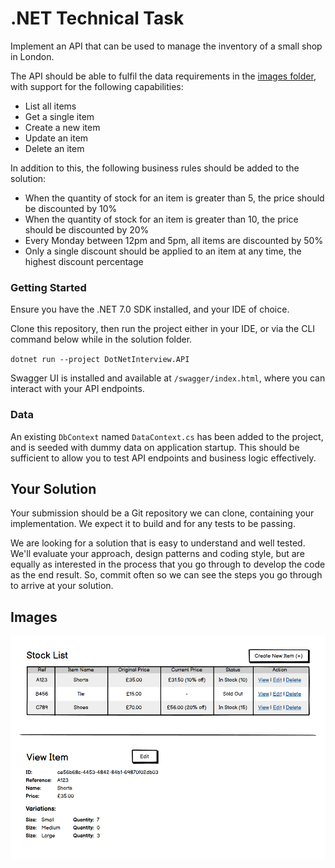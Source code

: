 # .NET Technical Task

Implement an API that can be used to manage the inventory of a small shop in London.

The API should be able to fulfil the data requirements in the [images folder](images), with support for the following capabilities:

- List all items
- Get a single item
- Create a new item
- Update an item
- Delete an item

In addition to this, the following business rules should be added to the solution:

- When the quantity of stock for an item is greater than 5, the price should be discounted by 10%
- When the quantity of stock for an item is greater than 10, the price should be discounted by 20%
- Every Monday between 12pm and 5pm, all items are discounted by 50%
- Only a single discount should be applied to an item at any time, the highest discount percentage

### Getting Started

Ensure you have the .NET 7.0 SDK installed, and your IDE of choice.

Clone this repository, then run the project either in your IDE, or via the CLI command below while in the solution folder.

`dotnet run --project DotNetInterview.API`

Swagger UI is installed and available at `/swagger/index.html`, where you can interact with your API endpoints.

### Data

An existing `DbContext` named `DataContext.cs` has been added to the project, and is seeded with dummy data on application startup.
This should be sufficient to allow you to test API endpoints and business logic effectively.

## Your Solution

Your submission should be a Git repository we can clone, containing your implementation. We expect it to build and for any tests to be passing.

We are looking for a solution that is easy to understand and well tested. We'll evaluate your approach, design patterns and coding style, but are equally as interested in the process that you go through
to develop the code as the end result. So, commit often so we can see the steps you go through to arrive at your solution.

## Images
![Stock Management UI](/Images/UI.png?raw=true)

